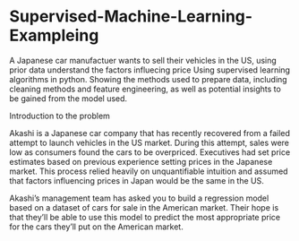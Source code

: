 # Supervised-Machine-Learning-Exampleing
A Japanese car manufactuer wants to sell their vehicles in the US, using prior data understand the factors influecing price Using supervised learning algorithms in python. Showing the methods used to prepare data, including cleaning methods and feature engineering, as well as potential insights to be gained from the model used.

Introduction to the problem

Akashi is a Japanese car company that has recently recovered from a failed attempt to launch vehicles in the US market. During this attempt, sales were low as consumers found the cars to be overpriced. Executives had set price estimates based on previous experience setting prices in the Japanese market. This process relied heavily on unquantifiable intuition and assumed that factors influencing prices in Japan would be the same in the US.

Akashi’s management team has asked you to build a regression model based on a dataset of cars for sale in the American market. Their hope is that they’ll be able to use this model to predict the most appropriate price for the cars they’ll put on the American market.

